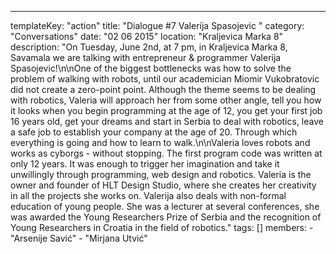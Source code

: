 ---
  templateKey: "action"
  title: "Dialogue #7 Valerija Spasojevic "
  category: "Conversations"
  date: "02 06 2015"
  location: "Kraljevica Marka 8"
  description: "On Tuesday, June 2nd, at 7 pm, in Kraljevica Marka 8, Savamala we are talking with entrepreneur & programmer Valerija Spasojevic!\n\nOne of the biggest bottlenecks was how to solve the problem of walking with robots, until our academician Miomir Vukobratovic did not create a zero-point point. Although the theme seems to be dealing with robotics, Valeria will approach her from some other angle, tell you how it looks when you begin programming at the age of 12, you get your first job 16 years old, get your dreams and start in Serbia to deal with robotics, leave a safe job to establish your company at the age of 20. Through which everything is going and how to learn to walk.\n\nValeria loves robots and works as cyborgs - without stopping. The first program code was written at only 12 years. It was enough to trigger her imagination and take it unwillingly through programming, web design and robotics. Valeria is the owner and founder of HLT Design Studio, where she creates her creativity in all the projects she works on. Valerija also deals with non-formal education of young people. She was a lecturer at several conferences, she was awarded the Young Researchers Prize of Serbia and the recognition of Young Researchers in Croatia in the field of robotics."
  tags: []
  members: 
    - "Arsenije Savić"
    - "Mirjana Utvić"
